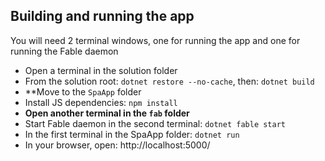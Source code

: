 ## Building and running the app

You will need 2 terminal windows, one for running the app and one for running the Fable daemon

* Open a terminal in the solution folder
* From the solution root: `dotnet restore --no-cache`, then: `dotnet build`
* **Move to the `SpaApp` folder
* Install JS dependencies: `npm install`
* **Open another terminal in the `fab` folder**
* Start Fable daemon in the second terminal: `dotnet fable start`
* In the first terminal in the SpaApp folder: `dotnet run`
* In your browser, open: http://localhost:5000/
